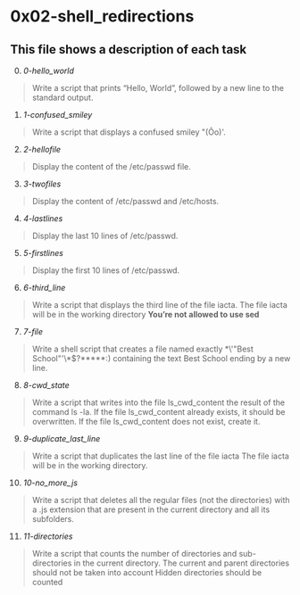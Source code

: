 # **0x02-shell_redirections**

## **This file shows a description of each task**

0. *0-hello_world*
> Write a script that prints “Hello, World”, followed by a new line to the standard output.

1. *1-confused_smiley*
> Write a script that displays a confused smiley "(Ôo)'.

2. *2-hellofile*
> Display the content of the /etc/passwd file.

3. *3-twofiles*
> Display the content of /etc/passwd and /etc/hosts.

4. *4-lastlines*
> Display the last 10 lines of /etc/passwd.

5. *5-firstlines*
> Display the first 10 lines of /etc/passwd.

6. *6-third_line*
> Write a script that displays the third line of the file iacta.
 > The file iacta will be in the working directory
  > **You’re not allowed to use sed**

7. *7-file*
> Write a shell script that creates a file named exactly \*\\'"Best School"\'\\*$\?\*\*\*\*\*:) containing the text Best School ending by a new line.

8. *8-cwd_state*
> Write a script that writes into the file ls_cwd_content the result of the command ls -la. If the file ls_cwd_content already exists, it should be overwritten. If the file ls_cwd_content does not exist, create it.

9. *9-duplicate_last_line*
> Write a script that duplicates the last line of the file iacta
 > The file iacta will be in the working directory.

10. *10-no_more_js*
> Write a script that deletes all the regular files (not the directories) with a .js extension that are present in the current directory and all its subfolders.

11. *11-directories*
> Write a script that counts the number of directories and sub-directories in the current directory.
 > The current and parent directories should not be taken into account
  > Hidden directories should be counted
